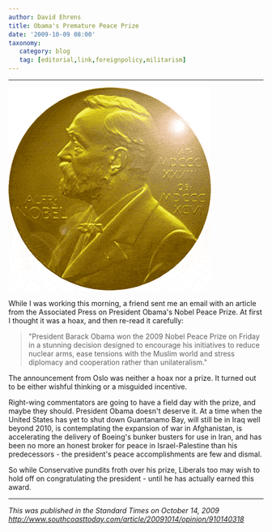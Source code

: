 ```yaml
---
author: David Ehrens
title: Obama's Premature Peace Prize
date: '2009-10-09 08:00'
taxonomy:
   category: blog
   tag: [editorial,link,foreignpolicy,militarism]
---
```

---

[![Nobel Peace Prize](nobel.gif "Nobel Peace Prize")](nobel.gif)

While I was working this morning, a friend sent me an email with an article from the Associated Press on President Obama's Nobel Peace Prize. At first I thought it was a hoax, and then re-read it carefully:

> "President Barack Obama won the 2009 Nobel Peace Prize on Friday in a stunning decision designed to encourage his initiatives to reduce nuclear arms, ease tensions with the Muslim world and stress diplomacy and cooperation rather than unilateralism."  

The announcement from Oslo was neither a hoax nor a prize. It turned out to be either wishful thinking or a misguided incentive.

Right-wing commentators are going to have a field day with the prize, and maybe they should. President Obama doesn't deserve it. At a time when the United States has yet to shut down Guantanamo Bay, will still be in Iraq well beyond 2010, is contemplating the expansion of war in Afghanistan, is accelerating the delivery of Boeing's bunker busters for use in Iran, and has been no more an honest broker for peace in Israel-Palestine than his predecessors - the president's peace accomplishments are few and dismal.

So while Conservative pundits froth over his prize, Liberals too may wish to hold off on congratulating the president - until he has actually earned this award.

-----

*This was published in the Standard Times on October 14, 2009*<br>
*<http://www.southcoasttoday.com/article/20091014/opinion/910140318>*

